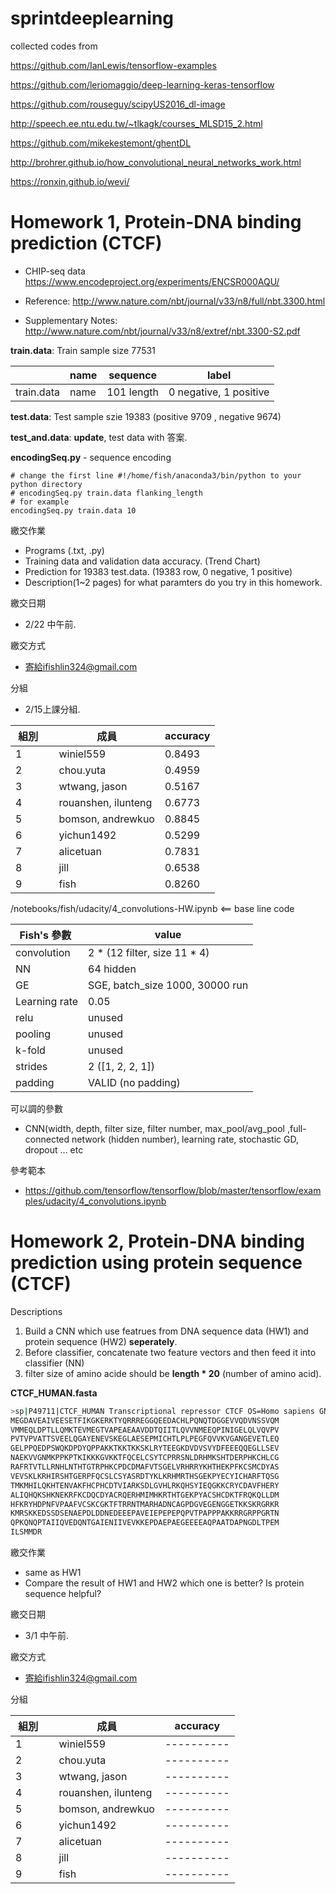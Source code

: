 # sprintdeeplearning

collected codes from 

https://github.com/IanLewis/tensorflow-examples

https://github.com/leriomaggio/deep-learning-keras-tensorflow

https://github.com/rouseguy/scipyUS2016_dl-image

http://speech.ee.ntu.edu.tw/~tlkagk/courses_MLSD15_2.html

https://github.com/mikekestemont/ghentDL

http://brohrer.github.io/how_convolutional_neural_networks_work.html

https://ronxin.github.io/wevi/


# Homework 1, Protein-DNA binding prediction (CTCF)

* CHIP-seq data
https://www.encodeproject.org/experiments/ENCSR000AQU/

* Reference: http://www.nature.com/nbt/journal/v33/n8/full/nbt.3300.html
* Supplementary Notes: http://www.nature.com/nbt/journal/v33/n8/extref/nbt.3300-S2.pdf

**train.data**: Train sample size 77531

|        | name | sequence | label |
|--------|----------|-----------|-----------|
| train.data  |     name    |     101 length     |     0 negative, 1 positive     |


**test.data**: Test sample szie 19383 (positive 9709 , negative 9674)

**test_and.data**: **update**, test data with 答案.

**encodingSeq.py** - sequence encoding
```
# change the first line #!/home/fish/anaconda3/bin/python to your python directory
# encodingSeq.py train.data flanking_length
# for example
encodingSeq.py train.data 10
```

繳交作業
* Programs (.txt, .py)
* Training data and validation data accuracy. (Trend Chart)
* Prediction for 19383 test.data. (19383 row, 0 negative, 1 positive)
* Description(1~2 pages) for what paramters do you try in this homework.

繳交日期
* 2/22 中午前.

繳交方式
* 寄給ifishlin324@gmail.com

分組
* 2/15上課分組.

|  組別      | 成員 | accuracy |
|--------|----------|----------|
| 1 | winiel559 |0.8493|
| 2 | chou.yuta |0.4959|
| 3 | wtwang, jason |0.5167|
| 4 | rouanshen, ilunteng |0.6773|
| 5 | bomson, andrewkuo | 0.8845|
| 6 | yichun1492 |0.5299|
| 7 | alicetuan |0.7831|
| 8 | jill |0.6538|
| 9 | fish |0.8260| 

 
/notebooks/fish/udacity/4_convolutions-HW.ipynb <== base line code

|  Fish's 參數  | value |
|--------|----------|
| convolution | 2 * (12 filter, size 11 * 4) |
| NN |64 hidden |
| GE | SGE, batch_size 1000, 30000 run|
| Learning rate | 0.05 |
| relu | unused |
| pooling | unused |
| k-fold | unused |
| strides | 2 ([1, 2, 2, 1]) |
| padding | VALID (no padding)|

可以調的參數
* CNN(width, depth, filter size, filter number, max_pool/avg_pool ,full-connected network (hidden number), learning rate, stochastic GD, dropout ... etc

參考範本
* https://github.com/tensorflow/tensorflow/blob/master/tensorflow/examples/udacity/4_convolutions.ipynb


# Homework 2, Protein-DNA binding prediction using protein sequence (CTCF)

Descriptions

1. Build a CNN which use featrues from DNA sequence data (HW1) and protein sequence (HW2) **seperately**.
2. Before classifier, concatenate two feature vectors and then feed it into classifier (NN)
3. filter size of amino acide should be **length * 20** (number of amino acid).

**CTCF_HUMAN.fasta**
```bash
>sp|P49711|CTCF_HUMAN Transcriptional repressor CTCF OS=Homo sapiens GN=CTCF PE=1 SV=1
MEGDAVEAIVEESETFIKGKERKTYQRRREGGQEEDACHLPQNQTDGGEVVQDVNSSVQM
VMMEQLDPTLLQMKTEVMEGTVAPEAEAAVDDTQIITLQVVNMEEQPINIGELQLVQVPV
PVTVPVATTSVEELQGAYENEVSKEGLAESEPMICHTLPLPEGFQVVKVGANGEVETLEQ
GELPPQEDPSWQKDPDYQPPAKKTKKTKKSKLRYTEEGKDVDVSVYDFEEEQQEGLLSEV
NAEKVVGNMKPPKPTKIKKKGVKKTFQCELCSYTCPRRSNLDRHMKSHTDERPHKCHLCG
RAFRTVTLLRNHLNTHTGTRPHKCPDCDMAFVTSGELVRHRRYKHTHEKPFKCSMCDYAS
VEVSKLKRHIRSHTGERPFQCSLCSYASRDTYKLKRHMRTHSGEKPYECYICHARFTQSG
TMKMHILQKHTENVAKFHCPHCDTVIARKSDLGVHLRKQHSYIEQGKKCRYCDAVFHERY
ALIQHQKSHKNEKRFKCDQCDYACRQERHMIMHKRTHTGEKPYACSHCDKTFRQKQLLDM
HFKRYHDPNFVPAAFVCSKCGKTFTRRNTMARHADNCAGPDGVEGENGGETKKSKRGRKR
KMRSKKEDSSDSENAEPDLDDNEDEEEPAVEIEPEPEPQPVTPAPPPAKKRRGRPPGRTN
QPKQNQPTAIIQVEDQNTGAIENIIVEVKKEPDAEPAEGEEEEAQPAATDAPNGDLTPEM
ILSMMDR
```

繳交作業
* same as HW1
* Compare the result of HW1 and HW2 which one is better? Is protein sequence helpful? 

繳交日期
* 3/1 中午前.

繳交方式
* 寄給ifishlin324@gmail.com

分組

|  組別      | 成員 | accuracy |
|--------|----------|----------|
| 1 | winiel559 |----------|
| 2 | chou.yuta |----------|
| 3 | wtwang, jason |----------|
| 4 | rouanshen, ilunteng |----------|
| 5 | bomson, andrewkuo | ----------|
| 6 | yichun1492 |----------|
| 7 | alicetuan |----------|
| 8 | jill |----------|
| 9 | fish |----------|
